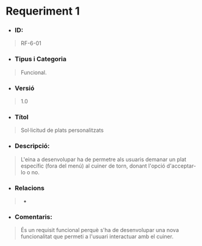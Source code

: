 # **Requeriment 1**

- ### **ID:**
> RF-6-01

- ### **Tipus i Categoria**
> Funcional.

- ### **Versió** 
> 1.0

- ### **Títol**
> Sol·licitud de plats personalitzats

- ### **Descripció:** 
> L'eina a desenvolupar ha de permetre als usuaris demanar un plat específic (fora del menú) al cuiner de torn, donant l'opció d'acceptar-lo o no.

- ### **Relacions** 
> -

- ### **Comentaris:** 
> És un requisit funcional perquè s'ha de desenvolupar una nova funcionalitat que permeti a l'usuari interactuar amb el cuiner.
